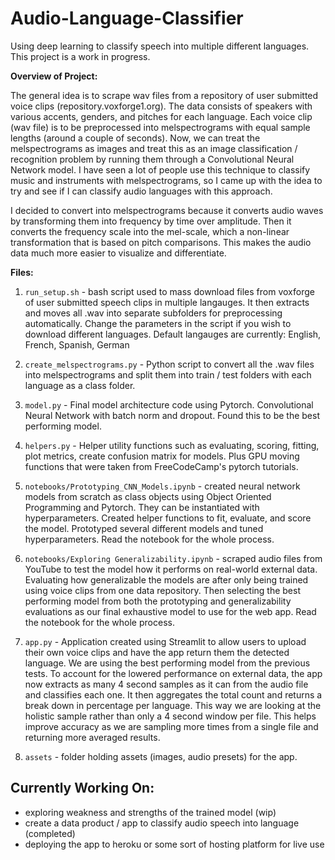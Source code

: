 # Audio-Language-Classifier
Using deep learning to classify speech into multiple different languages. This project is a work in progress.

**Overview of Project:**

The general idea is to scrape wav files from a repository of user submitted voice clips (repository.voxforge1.org). The data consists of speakers with various accents, genders, and pitches for each language. 
Each voice clip (wav file) is to be preprocessed into melspectrograms with equal sample lengths (around a couple of seconds). Now, we can treat the melspectrograms as images and treat this as an image classification / recognition problem by running them through a Convolutional Neural Network model. I have seen a lot of people use this technique to classify music and instruments with melspectrograms, so I came up with the idea to try and see if I can classify audio languages with this approach. 

I decided to convert into melspectrograms because it converts audio waves by transforming them into frequency by time over amplitude. Then it converts the frequency scale into the mel-scale, which a non-linear transformation that is based on pitch comparisons. This makes the audio data much more easier to visualize and differentiate. 


**Files:**

1. `run_setup.sh` - bash script used to mass download files from voxforge of user submitted speech clips in multiple langauges. It then extracts and moves all .wav into separate subfolders for preprocessing automatically. Change the parameters in the script if you wish to download different languages. Default langauges are currently:  English, French, Spanish, German

2. `create_melspectrograms.py` - Python script to convert all the .wav files into melspectrograms and split them into train / test folders with each language as a class folder.

3. `model.py` - Final model architecture code using Pytorch. Convolutional Neural Network with batch norm and dropout. Found this to be the best performing model.

4. `helpers.py` - Helper utility functions such as evaluating, scoring, fitting, plot metrics, create confusion matrix for models. Plus GPU moving functions that were taken from FreeCodeCamp's pytorch tutorials.

5. `notebooks/Prototyping_CNN_Models.ipynb` - created neural network models from scratch as class objects using Object Oriented Programming and Pytorch. They can be instantiated with hyperparameters. Created helper functions to fit, evaluate, and score the model. Prototyped several different models and tuned hyperparameters. Read the notebook for the whole process. 

6. `notebooks/Exploring Generalizability.ipynb` - scraped audio files from YouTube to test the model how it performs on real-world external data. Evaluating how generalizable the models are after only being trained using voice clips from one data repository. Then selecting the best performing model from both the prototyping and generalizability evaluations as our final exhaustive model to use for the web app. Read the notebook for the whole process.

7. `app.py` - Application created using Streamlit to allow users to upload their own voice clips and have the app return them the detected language. We are using the best performing model from the previous tests. To account for the lowered performance on external data, the app now extracts as many 4 second samples as it can from the audio file and classifies each one. It then aggregates the total count and returns a break down in percentage per language. This way we are looking at the holistic sample rather than only a 4 second window per file. This helps improve accuracy as we are sampling more times from a single file and returning more averaged results.

8. `assets` - folder holding assets (images, audio presets) for the app. 


## Currently Working On:
- exploring weakness and strengths of the trained model (wip)
- create a data product / app to classify audio speech into language (completed)
- deploying the app to heroku or some sort of hosting platform for live use


